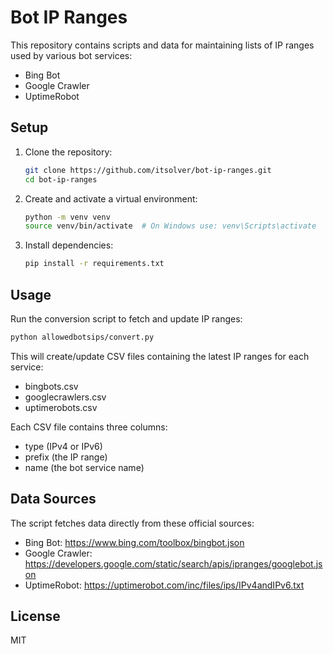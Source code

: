 # Bot IP Ranges

This repository contains scripts and data for maintaining lists of IP ranges used by various bot services:
- Bing Bot
- Google Crawler
- UptimeRobot

## Setup

1. Clone the repository:
   ```bash
   git clone https://github.com/itsolver/bot-ip-ranges.git
   cd bot-ip-ranges
   ```

2. Create and activate a virtual environment:
   ```bash
   python -m venv venv
   source venv/bin/activate  # On Windows use: venv\Scripts\activate
   ```

3. Install dependencies:
   ```bash
   pip install -r requirements.txt
   ```

## Usage

Run the conversion script to fetch and update IP ranges:
   ```bash
   python allowedbotsips/convert.py
   ```

This will create/update CSV files containing the latest IP ranges for each service:
- bingbots.csv
- googlecrawlers.csv
- uptimerobots.csv

Each CSV file contains three columns:
- type (IPv4 or IPv6)
- prefix (the IP range)
- name (the bot service name)

## Data Sources

The script fetches data directly from these official sources:
- Bing Bot: https://www.bing.com/toolbox/bingbot.json
- Google Crawler: https://developers.google.com/static/search/apis/ipranges/googlebot.json
- UptimeRobot: https://uptimerobot.com/inc/files/ips/IPv4andIPv6.txt

## License

MIT 
